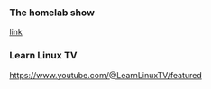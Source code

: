 ### The homelab show
[link](https://www.youtube.com/watch?v=iRmXLUmsQjQ&list=PLjGQNuuUzvmtAzqgH7PVvnF_v0X9ZKMeA&index=86)

### Learn Linux TV
https://www.youtube.com/@LearnLinuxTV/featured